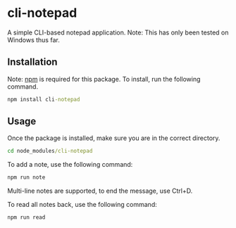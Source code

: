 # cli-notepad

A simple CLI-based notepad application.
Note: This has only been tested on Windows thus far.

## Installation

Note: [npm](https://www.npmjs.com/get-npm) is required for this package.
To install, run the following command.
```cmd
npm install cli-notepad
```

## Usage

Once the package is installed, make sure you are in the correct directory.
```cmd
cd node_modules/cli-notepad
```

To add a note, use the following command:
```cmd
npm run note
```
Multi-line notes are supported, to end the message, use Ctrl+D.

To read all notes back, use the following command:
```cmd
npm run read
```